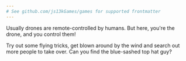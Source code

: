 ```yaml
---
# See github.com/js13kGames/games for supported frontmatter
---
```

Usually drones are remote-controlled by humans. But here, you're the drone, and you control them! 

Try out some flying tricks, get blown around by the wind and search out more people to take over. Can you find the blue-sashed top hat guy?